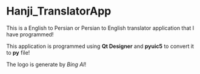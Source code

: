 # Hanji_TranslatorApp
This is a English to Persian or Persian to English translator application that I have programmed!

This application is programmed using **Qt Designer** and **pyuic5** to convert it to **py** file!

The logo is generate by _Bing AI_!
